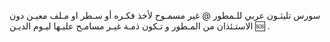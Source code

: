 سورس تليثـون عربي للـمطور  @ غير مسمـوح لأخذ فكـره أو سـطر او مـلف معيـن دون الاستـئذان من المـطور و تـكون ذمـة غيـر مسامـح عليـها ليـوم الديـن 🆘 .
